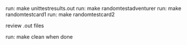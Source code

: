 run: make unittestresults.out
run: make randomtestadventurer
run: make randomtestcard1
run: make randomtestcard2

review .out files

run: make clean when done


